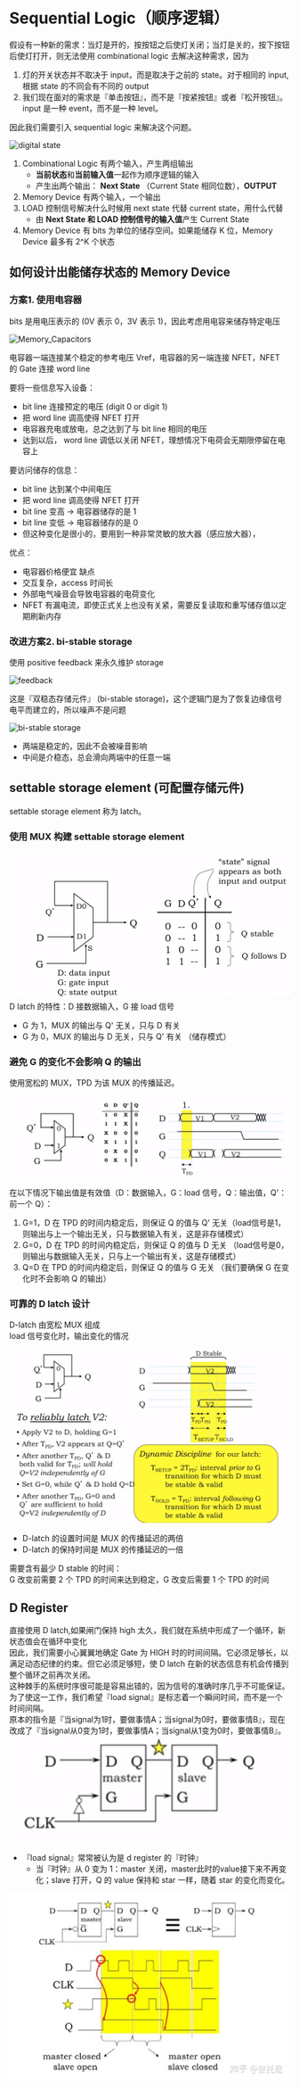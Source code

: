 # Sequential Logic（顺序逻辑）

假设有一种新的需求：当灯是开的，按按钮之后使灯关闭；当灯是关的，按下按钮后使灯打开，则无法使用 combinational logic 去解决这种需求，因为 

1. 灯的开关状态并不取决于 input，而是取决于之前的 state。对于相同的 input, 根据 state 的不同会有不同的 output
2. 我们现在面对的需求是『单击按钮』，而不是『按紧按钮』或者『松开按钮』。input 是一种 event，而不是一种 level。

因此我们需要引入 sequential logic 来解决这个问题。

![digital state](../images/digital_state.png)

1. Combinational Logic 有两个输入，产生两组输出
   - **当前状态**和**当前输入值**一起作为顺序逻辑的输入
   - 产生出两个输出： **Next State** （Current State 相同位数），**OUTPUT**
2. Memory Device 有两个输入，一个输出
3. LOAD 控制信号解决什么时候用 next state 代替 current state，用什么代替
   - 由 **Next State 和 LOAD 控制信号的输入值**产生 Current State
4. Memory Device 有 bits 为单位的储存空间。如果能储存 K 位，Memory Device 最多有 2^K 个状态
 
## 如何设计出能储存状态的 Memory Device

### 方案1. 使用电容器
bits 是用电压表示的 (0V 表示 0，3V 表示 1)，因此考虑用电容来储存特定电压

![Memory_Capacitors](../images/Memory_Capacitors.png)

电容器一端连接某个稳定的参考电压 Vref，电容器的另一端连接 NFET，NFET 的 Gate 连接 word line

要将一些信息写入设备：
- bit line 连接预定的电压 (digit 0 or digit 1)
- 把 word line 调高使得 NFET 打开
- 电容器充电或放电，总之达到了与 bit line 相同的电压
- 达到以后， word line 调低以关闭 NFET，理想情况下电荷会无期限停留在电容上

要访问储存的信息：
- bit line 达到某个中间电压
- 把 word line 调高使得 NFET 打开
- bit line 变高 -> 电容器储存的是 1
- bit line 变低 -> 电容器储存的是 0
- 但这种变化是很小的，要用到一种非常灵敏的放大器（感应放大器），

优点：
- 电容器价格便宜
缺点
- 交互复杂，access 时间长
- 外部电气噪音会导致电容器的电荷变化
- NFET 有漏电流，即使正式关上也没有关紧，需要反复读取和重写储存值以定期刷新内存

### 改进方案2. bi-stable storage
使用 positive feedback 来永久维护 storage

![feedback](../images/feedback.png)

这是『双稳态存储元件』 (bi-stable storage)，这个逻辑门是为了恢复边缘信号电平而建立的，所以噪声不是问题

![bi-stable storage](../images/bi-stable-storage.png)

- 两端是稳定的，因此不会被噪音影响
- 中间是介稳态，总会滑向两端中的任意一端


## settable storage element (可配置存储元件)
settable storage element 称为 latch。

### 使用 MUX 构建 settable storage element
![MUXforLatch](../images/MUXforLatch.png)
D latch 的特性：D 接数据输入，G 接 load 信号
- G 为 1，MUX 的输出与 Q' 无关，只与 D 有关
- G 为 0，MUX 的输出与 D 无关，只与 Q' 有关  （储存模式）

### 避免 G 的变化不会影响 Q 的输出
使用宽松的 MUX，TPD 为该 MUX 的传播延迟。

![lenient_mux](../images/lenient_mux.png)

在以下情况下输出值是有效值（D：数据输入，G：load 信号，Q：输出值，Q'：前一个 Q）：
1. G=1，D 在 TPD 的时间内稳定后，则保证 Q 的值与 Q' 无关（load信号是1，则输出与上一个输出无关，只与数据输入有关，这是非存储模式）
2. G=0，D 在 TPD 的时间内稳定后，则保证 Q 的值与 D 无关 （load信号是0，则输出与数据输入无关，只与上一个输出有关，这是存储模式）
3. Q=D 在 TPD 的时间内稳定后，则保证 Q 的值与 G 无关 （我们要确保 G 在变化时不会影响 Q 的输出）

### 可靠的 D latch 设计
D-latch 由宽松 MUX 组成  
load 信号变化时，输出变化的情况

![reliably_latch](../images/realiably_latch.png)
- D-latch 的设置时间是 MUX 的传播延迟的两倍
- D-latch 的保持时间是 MUX 的传播延迟的一倍

需要含有最少 D stable 的时间：  
G 改变前需要 2 个 TPD 的时间来达到稳定，G 改变后需要 1 个 TPD 的时间

## D Register
直接使用 D latch,如果闸门保持 high 太久，我们就在系统中形成了一个循环，新状态值会在循环中变化  
因此，我们需要小心翼翼地确定 Gate 为 HIGH 时的时间间隔。它必须足够长，以满足动态纪律的约束。但它必须足够短，使 D latch 在新的状态信息有机会传播到整个循环之前再次关闭。  
这种棘手的系统时序很可能是容易出错的，因为信号的准确时序几乎不可能保证。  
为了使这一工作，我们希望『load signal』是标志着一个瞬间时间，而不是一个时间间隔。  
原本的指令是『当signal为1时，要做事情A；当signal为0时，要做事情B』，现在改成了『当signal从0变为1时，要做事情A；当signal从1变为0时，要做事情B』。    
![d-register](../images/d-register1.png)
- 『load signal』常常被认为是 d register 的『时钟』
  - 当『时钟』从 0 变为 1：master 关闭，master此时的value接下来不再变化；slave 打开，Q 的 value 保持和 star 一样，随着 star 的变化而变化。

![d-register principle](../images/d-register%20principle.png)

